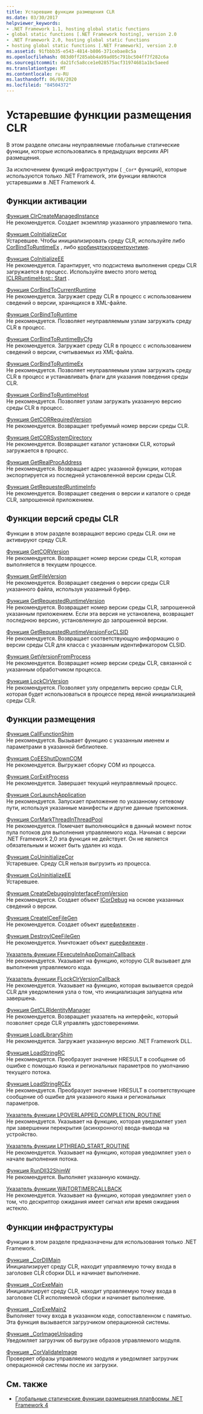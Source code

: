 ```yaml
---
title: Устаревшие функции размещения CLR
ms.date: 03/30/2017
helpviewer_keywords:
- .NET Framework 1.1, hosting global static functions
- global static functions [.NET Framework hosting], version 2.0
- .NET Framework 2.0, hosting global static functions
- hosting global static functions [.NET Framework], version 2.0
ms.assetid: 91fbbb35-e543-4814-b806-371cebae8c5a
ms.openlocfilehash: 083d0ff285abb4a99ad05c791bc504ff7f282c6a
ms.sourcegitcommit: da21fc5a8cce1e028575acf31974681a1bc5aeed
ms.translationtype: MT
ms.contentlocale: ru-RU
ms.lasthandoff: 06/08/2020
ms.locfileid: "84504372"
---
```

# <a name="deprecated-clr-hosting-functions"></a>Устаревшие функции размещения CLR
В этом разделе описаны неуправляемые глобальные статические функции, которые использовались в предыдущих версиях API размещения.  
  
 За исключением функций инфраструктуры ( `_Cor*` функций), которые используются только .NET Framework, эти функции являются устаревшими в .NET Framework 4.  
  
## <a name="activation-functions"></a>Функции активации  
 [Функция ClrCreateManagedInstance](clrcreatemanagedinstance-function.md)  
 Не рекомендуется. Создает экземпляр указанного управляемого типа.  
  
 [Функция CoInitializeCor](coinitializecor-function.md)  
 Устаревшее. Чтобы инициализировать среду CLR, используйте либо [CorBindToRuntimeEx](corbindtoruntimeex-function.md) , либо [корбиндтокуррентрунтиме](corbindtocurrentruntime-function.md).  
  
 [Функция CoInitializeEE](coinitializeee-function.md)  
 Не рекомендуется. Гарантирует, что подсистема выполнения среды CLR загружается в процесс. Используйте вместо этого метод [ICLRRuntimeHost:: Start](iclrruntimehost-start-method.md) .  
  
 [Функция CorBindToCurrentRuntime](corbindtocurrentruntime-function.md)  
 Не рекомендуется. Загружает среду CLR в процесс с использованием сведений о версии, хранящихся в XML-файле.  
  
 [Функция CorBindToRuntime](corbindtoruntime-function.md)  
 Не рекомендуется. Позволяет неуправляемым узлам загружать среду CLR в процесс.  
  
 [Функция CorBindToRuntimeByCfg](corbindtoruntimebycfg-function.md)  
 Не рекомендуется. Загружает среду CLR в процесс с использованием сведений о версии, считываемых из XML-файла.  
  
 [Функция CorBindToRuntimeEx](corbindtoruntimeex-function.md)  
 Не рекомендуется. Позволяет неуправляемым узлам загружать среду CLR в процесс и устанавливать флаги для указания поведения среды CLR.  
  
 [Функция CorBindToRuntimeHost](corbindtoruntimehost-function.md)  
 Не рекомендуется. Позволяет узлам загружать указанную версию среды CLR в процесс.  
  
 [Функция GetCORRequiredVersion](getcorrequiredversion-function.md)  
 Не рекомендуется. Возвращает требуемый номер версии среды CLR.  
  
 [Функция GetCORSystemDirectory](getcorsystemdirectory-function.md)  
 Не рекомендуется. Возвращает каталог установки CLR, который загружается в процесс.  
  
 [Функция GetRealProcAddress](getrealprocaddress-function.md)  
 Не рекомендуется. Возвращает адрес указанной функции, которая экспортируется из последней установленной версии среды CLR.  
  
 [Функция GetRequestedRuntimeInfo](getrequestedruntimeinfo-function.md)  
 Не рекомендуется. Возвращает сведения о версии и каталоге о среде CLR, запрошенной приложением.  
  
## <a name="clr-version-functions"></a>Функции версий среды CLR  
 Функции в этом разделе возвращают версию среды CLR. они не активируют среду CLR.  
  
 [Функция GetCORVersion](getcorversion-function.md)  
 Не рекомендуется. Возвращает номер версии среды CLR, которая выполняется в текущем процессе.  
  
 [Функция GetFileVersion](getfileversion-function.md)  
 Не рекомендуется. Возвращает сведения о версии среды CLR указанного файла, используя указанный буфер.  
  
 [Функция GetRequestedRuntimeVersion](getrequestedruntimeversion-function.md)  
 Не рекомендуется. Возвращает номер версии среды CLR, запрошенной указанным приложением. Если эта версия не установлена, возвращает последнюю версию, установленную до запрошенной версии.  
  
 [Функция GetRequestedRuntimeVersionForCLSID](getrequestedruntimeversionforclsid-function.md)  
 Не рекомендуется. Возвращает соответствующую информацию о версии среды CLR для класса с указанным идентификатором CLSID.  
  
 [Функция GetVersionFromProcess](getversionfromprocess-function.md)  
 Не рекомендуется. Возвращает номер версии среды CLR, связанной с указанным обработчиком процесса.  
  
 [Функция LockClrVersion](lockclrversion-function.md)  
 Не рекомендуется. Позволяет узлу определить версию среды CLR, которая будет использоваться в процессе перед явной инициализацией среды CLR.  
  
## <a name="hosting-functions"></a>Функции размещения  
 [Функция CallFunctionShim](callfunctionshim-function.md)  
 Не рекомендуется. Вызывает функцию с указанным именем и параметрами в указанной библиотеке.  
  
 [Функция CoEEShutDownCOM](coeeshutdowncom-function.md)  
 Не рекомендуется. Выгружает сборку COM из процесса.  
  
 [Функция CorExitProcess](corexitprocess-function.md)  
 Не рекомендуется. Завершает текущий неуправляемый процесс.  
  
 [Функция CorLaunchApplication](corlaunchapplication-function.md)  
 Не рекомендуется. Запускает приложение по указанному сетевому пути, используя указанные манифесты и другие данные приложения.  
  
 [Функция CorMarkThreadInThreadPool](cormarkthreadinthreadpool-function.md)  
 Не рекомендуется. Помечает выполняющийся в данный момент поток пула потоков для выполнения управляемого кода. Начиная с версии .NET Framework 2,0 эта функция не действует. Он не является обязательным и может быть удален из кода.  
  
 [Функция CoUninitializeCor](couninitializecor-function.md)  
 Устаревшее. Среду CLR нельзя выгрузить из процесса.  
  
 [Функция CoUninitializeEE](couninitializeee-function.md)  
 Устаревшее.  
  
 [Функция CreateDebuggingInterfaceFromVersion](createdebugginginterfacefromversion-function.md)  
 Не рекомендуется. Создает объект [ICorDebug](../debugging/icordebug-interface.md) на основе указанных сведений о версии.  
  
 [Функция CreateICeeFileGen](createiceefilegen-function.md)  
 Не рекомендуется. Создает объект [ицеефилежен](iceefilegen-class.md) .  
  
 [Функция DestroyICeeFileGen](destroyiceefilegen-function.md)  
 Не рекомендуется. Уничтожает объект [ицеефилежен](iceefilegen-class.md) .  
  
 [Указатель функции FExecuteInAppDomainCallback](fexecuteinappdomaincallback-function-pointer.md)  
 Не рекомендуется. Указывает на функцию, которую CLR вызывает для выполнения управляемого кода.  
  
 [Указатель функции FLockClrVersionCallback](flockclrversioncallback-function-pointer.md)  
 Не рекомендуется. Указывает на функцию, которая вызывается средой CLR для уведомления узла о том, что инициализация запущена или завершена.  
  
 [Функция GetCLRIdentityManager](getclridentitymanager-function.md)  
 Не рекомендуется. Возвращает указатель на интерфейс, который позволяет среде CLR управлять удостоверениями.  
  
 [Функция LoadLibraryShim](loadlibraryshim-function.md)  
 Не рекомендуется. Загружает указанную версию .NET Framework DLL.  
  
 [Функция LoadStringRC](loadstringrc-function.md)  
 Не рекомендуется. Преобразует значение HRESULT в сообщение об ошибке с помощью языка и региональных параметров по умолчанию текущего потока.  
  
 [Функция LoadStringRCEx](loadstringrcex-function.md)  
 Не рекомендуется. Преобразует значение HRESULT в соответствующее сообщение об ошибке для указанного языка и региональных параметров.  
  
 [Указатель функции LPOVERLAPPED_COMPLETION_ROUTINE](lpoverlapped-completion-routine-function-pointer.md)  
 Не рекомендуется. Указывает на функцию, которая уведомляет узел при завершении перекрытия (асинхронного) ввода-вывода на устройство.  
  
 [Указатель функции LPTHREAD_START_ROUTINE](lpthread-start-routine-function-pointer.md)  
 Не рекомендуется. Указывает на функцию, которая уведомляет узел о начале выполнения потока.  
  
 [Функция RunDll32ShimW](rundll32shimw-function.md)  
 Не рекомендуется. Выполняет указанную команду.  
  
 [Указатель функции WAITORTIMERCALLBACK](waitortimercallback-function-pointer.md)  
 Не рекомендуется. Указывает на функцию, которая уведомляет узел о том, что дескриптор ожидания имеет сигнал или время ожидания истекло.  
  
## <a name="infrastructure-functions"></a>Функции инфраструктуры  
 Функции в этом разделе предназначены для использования только .NET Framework.  
  
 [Функция _CorDllMain](cordllmain-function.md)  
 Инициализирует среду CLR, находит управляемую точку входа в заголовке CLR сборки DLL и начинает выполнение.  
  
 [Функция _CorExeMain](corexemain-function.md)  
 Инициализирует среду CLR, находит управляемую точку входа в заголовке CLR исполняемой сборки и начинает выполнение.  
  
 [Функция _CorExeMain2](corexemain2-function.md)  
 Выполняет точку входа в указанном коде, сопоставленном с памятью. Эта функция вызывается загрузчиком операционной системы.  
  
 [Функция _CorImageUnloading](corimageunloading-function.md)  
 Уведомляет загрузчик об выгрузке образов управляемого модуля.  
  
 [Функция _CorValidateImage](corvalidateimage-function.md)  
 Проверяет образы управляемого модуля и уведомляет загрузчик операционной системы после их загрузки.  
  
## <a name="see-also"></a>См. также

- [Глобальные статические функции размещения платформы .NET Framework 4](net-framework-4-hosting-global-static-functions.md)
